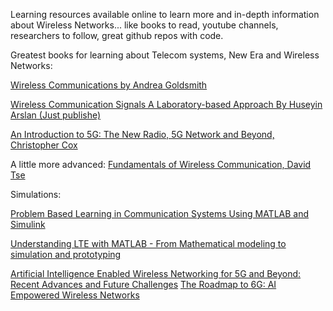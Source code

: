 Learning resources available online to learn more and in-depth information about Wireless Networks... like books to read, youtube channels, researchers to follow, great github repos with code.

Greatest books for learning about Telecom systems, New Era and Wireless Networks:

<a href="https://www.amazon.co.uk/Wireless-Communications-Andrea-Goldsmith/dp/0521837162">Wireless Communications by Andrea Goldsmith</a>

<a href="https://www.whsmith.co.uk/products/design-and-analysis-of-wireless-communication-signals-a-laboratorybased-approach/huseyin-arslan/hardback/9781119764410.html#:~:text=Wireless%20Communication%20Signals%3A%20A%20Laboratory%2Dbased%20Approach,-By%20Huseyin%20Arslan&text=This%20book%20describes%20wireless%20communication,and%20computer%20aided%20design%20software.">Wireless Communication Signals A Laboratory-based Approach By Huseyin Arslan (Just publishe)</a>

<a href="https://www.amazon.co.uk/Introduction-5G-Radio-Network-Beyond/dp/1119602661">An Introduction to 5G: The New Radio, 5G Network and Beyond, Christopher Cox</a>

A little more advanced: 
<a href="https://web.stanford.edu/~dntse/wireless_book.html">Fundamentals of Wireless Communication, David Tse</a>

Simulations:

<a href="https://www.wiley.com/en-gb/Problem+Based+Learning+in+Communication+Systems+Using+MATLAB+and+Simulink-p-9781119060345">Problem Based Learning in Communication Systems Using MATLAB and Simulink</a>

<a href="https://www.amazon.com/exec/obidos/ASIN/1118443411/themathworks">Understanding LTE with MATLAB - From Mathematical modeling to simulation and prototyping</a>
<a href=""></a>


<a href="https://arxiv.org/abs/2001.08159">Artificial Intelligence Enabled Wireless Networking for 5G and Beyond: Recent Advances and Future Challenges</a>
<a href="https://ieeexplore.ieee.org/abstract/document/8808168">The Roadmap to 6G: AI Empowered Wireless Networks</a>
